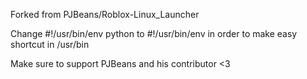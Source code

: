 Forked from PJBeans/Roblox-Linux_Launcher

Change #!/usr/bin/env python to #!/usr/bin/env in order to make easy shortcut in /usr/bin

Make sure to support PJBeans and his contributor <3
